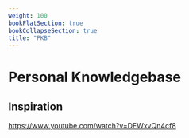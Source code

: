 ```yaml
---
weight: 100
bookFlatSection: true
bookCollapseSection: true
title: "PKB"
---
```


# Personal Knowledgebase

## Inspiration

https://www.youtube.com/watch?v=DFWxvQn4cf8
